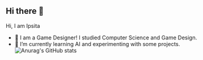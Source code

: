 ## Hi there 👋

Hi, I am Ipsita
- 🔭 I am a Game Designer! I studied Computer Science and Game Design.
- 🌱 I’m currently learning AI and experimenting with some projects.
![Anurag's GitHub stats](https://github-readme-stats.vercel.app/api?username=anuraghazra&theme=moltack_icons=true)

